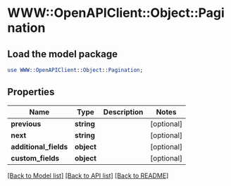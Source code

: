 # WWW::OpenAPIClient::Object::Pagination

## Load the model package
```perl
use WWW::OpenAPIClient::Object::Pagination;
```

## Properties
Name | Type | Description | Notes
------------ | ------------- | ------------- | -------------
**previous** | **string** |  | [optional] 
**next** | **string** |  | [optional] 
**additional_fields** | **object** |  | [optional] 
**custom_fields** | **object** |  | [optional] 

[[Back to Model list]](../README.md#documentation-for-models) [[Back to API list]](../README.md#documentation-for-api-endpoints) [[Back to README]](../README.md)


